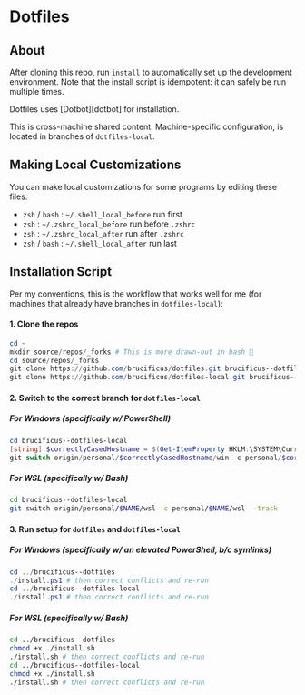 # Dotfiles

## About

After cloning this repo, run `install` to automatically set up the development
environment. Note that the install script is idempotent: it can safely be run
multiple times.

Dotfiles uses [Dotbot][dotbot] for installation.

This is cross-machine shared content. Machine-specific configuration, is located in branches of `dotfiles-local`.

## Making Local Customizations

You can make local customizations for some programs by editing these files:

* `zsh` / `bash` : `~/.shell_local_before` run first
* `zsh` : `~/.zshrc_local_before` run before `.zshrc`
* `zsh` : `~/.zshrc_local_after` run after `.zshrc`
* `zsh` / `bash` : `~/.shell_local_after` run last

## Installation Script

Per my conventions, this is the workflow that works well for me (for machines that already have branches in `dotfiles-local`):

#### 1. Clone the repos

```powershell
cd ~
mkdir source/repos/_forks # This is more drawn-out in bash 🙁
cd source/repos/_forks
git clone https://github.com/brucificus/dotfiles.git brucificus--dotfiles
git clone https://github.com/brucificus/dotfiles-local.git brucificus--dotfiles-local
```

#### 2. Switch to the correct branch for `dotfiles-local`

##### For Windows (specifically w/ PowerShell)

```powershell
cd brucificus--dotfiles-local
[string] $correctlyCasedHostname = $(Get-ItemProperty HKLM:\SYSTEM\CurrentControlSet\Services\Tcpip\Parameters).Hostname
git switch origin/personal/$correctlyCasedHostname/win -c personal/$correctlyCasedHostname/win --track
```

##### For WSL (specifically w/ Bash)

```bash
cd brucificus--dotfiles-local
git switch origin/personal/$NAME/wsl -c personal/$NAME/wsl --track
```

#### 3. Run setup for `dotfiles` and `dotfiles-local`

##### For Windows (specifically w/ an *elevated* PowerShell, b/c symlinks)

```powershell
cd ../brucificus--dotfiles
./install.ps1 # then correct conflicts and re-run
cd ../brucificus--dotfiles-local
./install.ps1 # then correct conflicts and re-run
```

##### For WSL (specifically w/ Bash)

```bash
cd ../brucificus--dotfiles
chmod +x ./install.sh
./install.sh # then correct conflicts and re-run
cd ../brucificus--dotfiles-local
chmod +x ./install.sh
./install.sh # then correct conflicts and re-run
```
